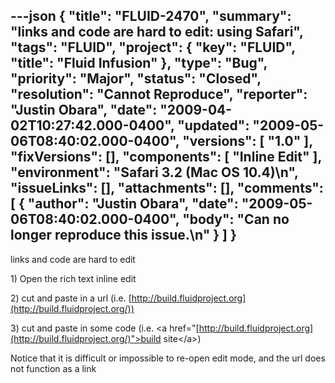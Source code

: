 ---json
{
  "title": "FLUID-2470",
  "summary": "links and code are hard to edit: using Safari",
  "tags": "FLUID",
  "project": {
    "key": "FLUID",
    "title": "Fluid Infusion"
  },
  "type": "Bug",
  "priority": "Major",
  "status": "Closed",
  "resolution": "Cannot Reproduce",
  "reporter": "Justin Obara",
  "date": "2009-04-02T10:27:42.000-0400",
  "updated": "2009-05-06T08:40:02.000-0400",
  "versions": [
    "1.0"
  ],
  "fixVersions": [],
  "components": [
    "Inline Edit"
  ],
  "environment": "Safari 3.2 (Mac OS 10.4)\n",
  "issueLinks": [],
  "attachments": [],
  "comments": [
    {
      "author": "Justin Obara",
      "date": "2009-05-06T08:40:02.000-0400",
      "body": "Can no longer reproduce this issue.\n"
    }
  ]
}
---
links and code are hard to edit

1\) Open the rich text inline edit

2\) cut and paste in a url (i.e. [http://build.fluidproject.org](http://build.fluidproject.org/))

3\) cut and paste in some code (i.e. \<a href="[http://build.fluidproject.org](http://build.fluidproject.org/)">build site\</a>)

Notice that it is difficult or impossible to re-open edit mode, and the url does not function as a link

        